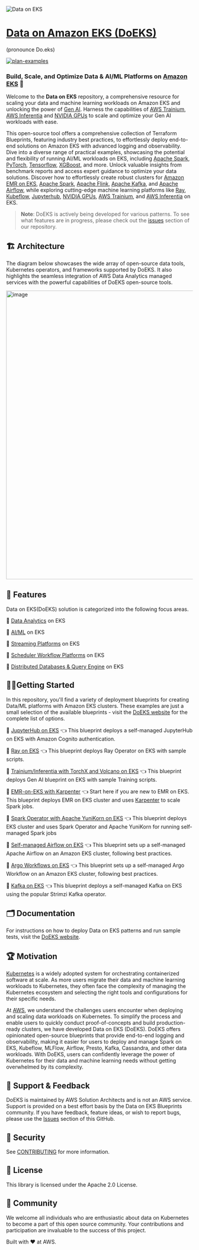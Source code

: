 ![Data on EKS](website/static/img/doeks-logo-green.png)
# [Data on Amazon EKS (DoEKS)](https://awslabs.github.io/data-on-eks/)
(pronounce Do.eks)


[![plan-examples](https://github.com/awslabs/data-on-eks/actions/workflows/plan-examples.yml/badge.svg?branch=main)](https://github.com/awslabs/data-on-eks/actions/workflows/plan-examples.yml)

### Build, Scale, and Optimize Data & AI/ML Platforms on [Amazon EKS](https://aws.amazon.com/eks/) 🚀

Welcome to the **Data on EKS** repository, a comprehensive resource for scaling your data and machine learning workloads on Amazon EKS and unlocking the power of [Gen AI](https://aws.amazon.com/generative-ai/). Harness the capabilities of [AWS Trainium](https://aws.amazon.com/machine-learning/trainium/), [AWS Inferentia](https://aws.amazon.com/machine-learning/inferentia/) and [NVIDIA GPUs](https://aws.amazon.com/nvidia/) to scale and optimize your Gen AI workloads with ease.

This open-source tool offers a comprehensive collection of Terraform Blueprints, featuring industry best practices, to effortlessly deploy end-to-end solutions on Amazon EKS with advanced logging and observability. Dive into a diverse range of practical examples, showcasing the potential and flexibility of running AI/ML workloads on EKS, including [Apache Spark](https://spark.apache.org/), [PyTorch](https://pytorch.org/), [Tensorflow](https://www.tensorflow.org/), [XGBoost](https://xgboost.readthedocs.io/en/stable/), and more. Unlock valuable insights from benchmark reports and access expert guidance to optimize your data solutions. Discover how to effortlessly create robust clusters for [Amazon EMR on EKS](https://docs.aws.amazon.com/emr/latest/EMR-on-EKS-DevelopmentGuide/emr-eks.html), [Apache Spark](https://spark.apache.org/), [Apache Flink](https://flink.apache.org/), [Apache Kafka](https://kafka.apache.org/), and [Apache Airflow](https://airflow.apache.org/), while exploring cutting-edge machine learning platforms like [Ray](https://www.ray.io/), [Kubeflow](https://awslabs.github.io/kubeflow-manifests/), [Jupyterhub](https://jupyter.org/hub), [NVIDIA GPUs](https://aws.amazon.com/nvidia/), [AWS Trainium](https://aws.amazon.com/machine-learning/trainium/), and [AWS Inferentia](https://aws.amazon.com/machine-learning/inferentia/) on EKS.


> **Note**: DoEKS is actively being developed for various patterns. To see what features are in progress, please check out the [issues](https://github.com/awslabs/data-on-eks/issues) section of our repository.

## 🏗️ Architecture
The diagram below showcases the wide array of open-source data tools, Kubernetes operators, and frameworks supported by DoEKS. It also highlights the seamless integration of AWS Data Analytics managed services with the powerful capabilities of DoEKS open-source tools.

<img width="779" alt="image" src="https://user-images.githubusercontent.com/19464259/208900860-a7ccdaeb-158d-4767-baad-fbc76388bc09.png">


## 🌟 Features
Data on EKS(DoEKS) solution is categorized into the following focus areas.

🎯  [Data Analytics](https://awslabs.github.io/data-on-eks/docs/blueprints/data-analytics) on EKS

🎯  [AI/ML](https://awslabs.github.io/data-on-eks/docs/blueprints/ai-ml) on EKS

🎯  [Streaming Platforms](https://awslabs.github.io/data-on-eks/docs/blueprints/streaming-platforms) on EKS

🎯  [Scheduler Workflow Platforms](https://awslabs.github.io/data-on-eks/docs/blueprints/job-schedulers) on EKS

🎯  [Distributed Databases & Query Engine](https://awslabs.github.io/data-on-eks/docs/blueprints/distributed-databases) on EKS

## 🏃‍♀️Getting Started
In this repository, you'll find a variety of deployment blueprints for creating Data/ML platforms with Amazon EKS clusters. These examples are just a small selection of the available blueprints - visit the [DoEKS website](https://awslabs.github.io/data-on-eks/) for the complete list of options.

🚀 [JupyterHub on EKS](https://awslabs.github.io/data-on-eks/docs/blueprints/ai-ml/jupyterhub) 👈 This blueprint deploys a self-managed JupyterHub on EKS with Amazon Cognito authentication.

🚀 [Ray on EKS](https://awslabs.github.io/data-on-eks/docs/blueprints/ai-ml/ray) 👈 This blueprint deploys Ray Operator on EKS with sample scripts.

🚀 [Trainium/Inferentia with TorchX and Volcano on EKS](https://awslabs.github.io/data-on-eks/docs/blueprints/ai-ml/trainium) 👈 This blueprint deploys Gen AI blueprint on EKS with sample Training scripts.

🚀 [EMR-on-EKS with Karpenter](https://awslabs.github.io/data-on-eks/docs/blueprints/amazon-emr-on-eks/emr-eks-karpenter)  👈 Start here if you are new to EMR on EKS. This blueprint deploys EMR on EKS cluster and uses [Karpenter](https://karpenter.sh/) to scale Spark jobs.

🚀 [Spark Operator with Apache YuniKorn on EKS](https://awslabs.github.io/data-on-eks/docs/blueprints/data-analytics/spark-operator-yunikorn) 👈 This blueprint deploys EKS cluster and uses Spark Operator and Apache YuniKorn for running self-managed Spark jobs

🚀 [Self-managed Airflow on EKS](https://awslabs.github.io/data-on-eks/docs/blueprints/job-schedulers/self-managed-airflow) 👈 This blueprint sets up a self-managed Apache Airflow on an Amazon EKS cluster, following best practices.

🚀 [Argo Workflows on EKS](https://awslabs.github.io/data-on-eks/docs/blueprints/job-schedulers/argo-workflows-eks) 👈 This blueprint sets up a self-managed Argo Workflow on an Amazon EKS cluster, following best practices.

🚀 [Kafka on EKS](https://awslabs.github.io/data-on-eks/docs/blueprints/streaming-platforms/kafka) 👈 This blueprint deploys a self-managed Kafka on EKS using the popular Strimzi Kafka operator.



## 🗂️ Documentation
For instructions on how to deploy Data on EKS patterns and run sample tests, visit the [DoEKS website](https://awslabs.github.io/data-on-eks/).

## 🏆 Motivation
[Kubernetes](https://kubernetes.io/) is a widely adopted system for orchestrating containerized software at scale. As more users migrate their data and machine learning workloads to Kubernetes, they often face the complexity of managing the Kubernetes ecosystem and selecting the right tools and configurations for their specific needs.

At [AWS](https://aws.amazon.com/), we understand the challenges users encounter when deploying and scaling data workloads on Kubernetes. To simplify the process and enable users to quickly conduct proof-of-concepts and build production-ready clusters, we have developed Data on EKS (DoEKS). DoEKS offers opinionated open-source blueprints that provide end-to-end logging and observability, making it easier for users to deploy and manage Spark on EKS, Kubeflow, MLFlow, Airflow, Presto, Kafka, Cassandra, and other data workloads. With DoEKS, users can confidently leverage the power of Kubernetes for their data and machine learning needs without getting overwhelmed by its complexity.

## 🤝 Support & Feedback
DoEKS is maintained by AWS Solution Architects and is not an AWS service. Support is provided on a best effort basis by the Data on EKS Blueprints community. If you have feedback, feature ideas, or wish to report bugs, please use the [Issues](https://github.com/awslabs/data-on-eks/issues) section of this GitHub.

## 🔐 Security
See [CONTRIBUTING](CONTRIBUTING.md#security-issue-notifications) for more information.

## 💼 License
This library is licensed under the Apache 2.0 License.

## 🙌 Community
We welcome all individuals who are enthusiastic about data on Kubernetes to become a part of this open source community. Your contributions and participation are invaluable to the success of this project.

Built with ❤️ at AWS.